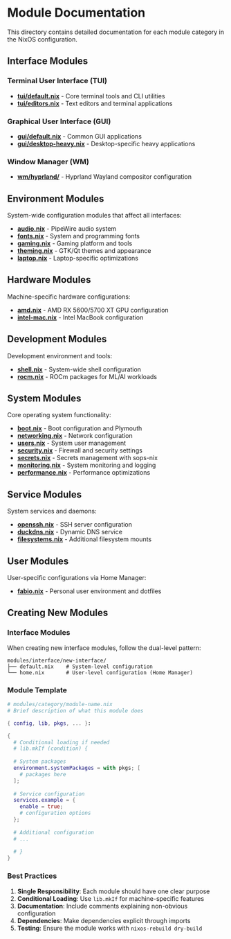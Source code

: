 # Module Documentation

This directory contains detailed documentation for each module category in the NixOS configuration.

## Interface Modules

### Terminal User Interface (TUI)
- **[tui/default.nix](../../../modules/interface/tui/default.nix)** - Core terminal tools and CLI utilities
- **[tui/editors.nix](../../../modules/interface/tui/editors.nix)** - Text editors and terminal applications

### Graphical User Interface (GUI)  
- **[gui/default.nix](../../../modules/interface/gui/default.nix)** - Common GUI applications
- **[gui/desktop-heavy.nix](../../../modules/interface/gui/desktop-heavy.nix)** - Desktop-specific heavy applications

### Window Manager (WM)
- **[wm/hyprland/](../../../modules/interface/wm/hyprland/)** - Hyprland Wayland compositor configuration

## Environment Modules

System-wide configuration modules that affect all interfaces:

- **[audio.nix](../../../modules/environment/audio.nix)** - PipeWire audio system
- **[fonts.nix](../../../modules/environment/fonts.nix)** - System and programming fonts
- **[gaming.nix](../../../modules/environment/gaming.nix)** - Gaming platform and tools
- **[theming.nix](../../../modules/environment/theming.nix)** - GTK/Qt themes and appearance
- **[laptop.nix](../../../modules/environment/laptop.nix)** - Laptop-specific optimizations

## Hardware Modules

Machine-specific hardware configurations:

- **[amd.nix](../../../modules/hardware/amd.nix)** - AMD RX 5600/5700 XT GPU configuration
- **[intel-mac.nix](../../../modules/hardware/intel-mac.nix)** - Intel MacBook configuration

## Development Modules

Development environment and tools:

- **[shell.nix](../../../modules/development/shell.nix)** - System-wide shell configuration
- **[rocm.nix](../../../modules/development/rocm.nix)** - ROCm packages for ML/AI workloads

## System Modules

Core operating system functionality:

- **[boot.nix](../../../modules/system/boot.nix)** - Boot configuration and Plymouth
- **[networking.nix](../../../modules/system/networking.nix)** - Network configuration
- **[users.nix](../../../modules/system/users.nix)** - System user management
- **[security.nix](../../../modules/system/security.nix)** - Firewall and security settings
- **[secrets.nix](../../../modules/system/secrets.nix)** - Secrets management with sops-nix
- **[monitoring.nix](../../../modules/system/monitoring.nix)** - System monitoring and logging
- **[performance.nix](../../../modules/system/performance.nix)** - Performance optimizations

## Service Modules

System services and daemons:

- **[openssh.nix](../../../modules/services/openssh.nix)** - SSH server configuration
- **[duckdns.nix](../../../modules/services/duckdns.nix)** - Dynamic DNS service
- **[filesystems.nix](../../../modules/services/filesystems.nix)** - Additional filesystem mounts

## User Modules

User-specific configurations via Home Manager:

- **[fabio.nix](../../../modules/users/fabio.nix)** - Personal user environment and dotfiles

## Creating New Modules

### Interface Modules

When creating new interface modules, follow the dual-level pattern:

```
modules/interface/new-interface/
├── default.nix    # System-level configuration
└── home.nix       # User-level configuration (Home Manager)
```

### Module Template

```nix
# modules/category/module-name.nix
# Brief description of what this module does

{ config, lib, pkgs, ... }:

{
  # Conditional loading if needed
  # lib.mkIf (condition) {
  
  # System packages
  environment.systemPackages = with pkgs; [
    # packages here
  ];
  
  # Service configuration
  services.example = {
    enable = true;
    # configuration options
  };
  
  # Additional configuration
  # ...
  
  # }
}
```

### Best Practices

1. **Single Responsibility**: Each module should have one clear purpose
2. **Conditional Loading**: Use `lib.mkIf` for machine-specific features
3. **Documentation**: Include comments explaining non-obvious configuration
4. **Dependencies**: Make dependencies explicit through imports
5. **Testing**: Ensure the module works with `nixos-rebuild dry-build`